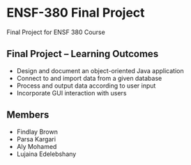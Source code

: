 # ENSF-380 Final Project

Final Project for ENSF 380 Course

## Final Project – Learning Outcomes
- Design and document an object-oriented Java application
- Connect to and import data from a given database
- Process and output data according to user input
- Incorporate GUI interaction with users

## Members
- Findlay Brown
- Parsa Kargari
- Aly Mohamed
- Lujaina Edelebshany
